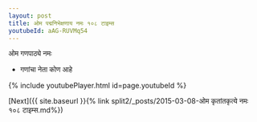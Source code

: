 ```yaml
---
layout: post
title: ओम पद्मनिभेक्षणाय नमः १०८ टाइम्स
youtubeId: aAG-RUVMq54
---
```

 
 
 ओम गणपाठ्ये नमः  
 
 -  गणांचा नेता कोण आहे 
 
  
 
  
 
 
 
 
 
 


{% include youtubePlayer.html id=page.youtubeId %}
 
[Next]({{ site.baseurl }}{% link  split2/_posts/2015-03-08-ओम कृतांतकृत्ये नमः १०८ टाइम्स.md%})
 
